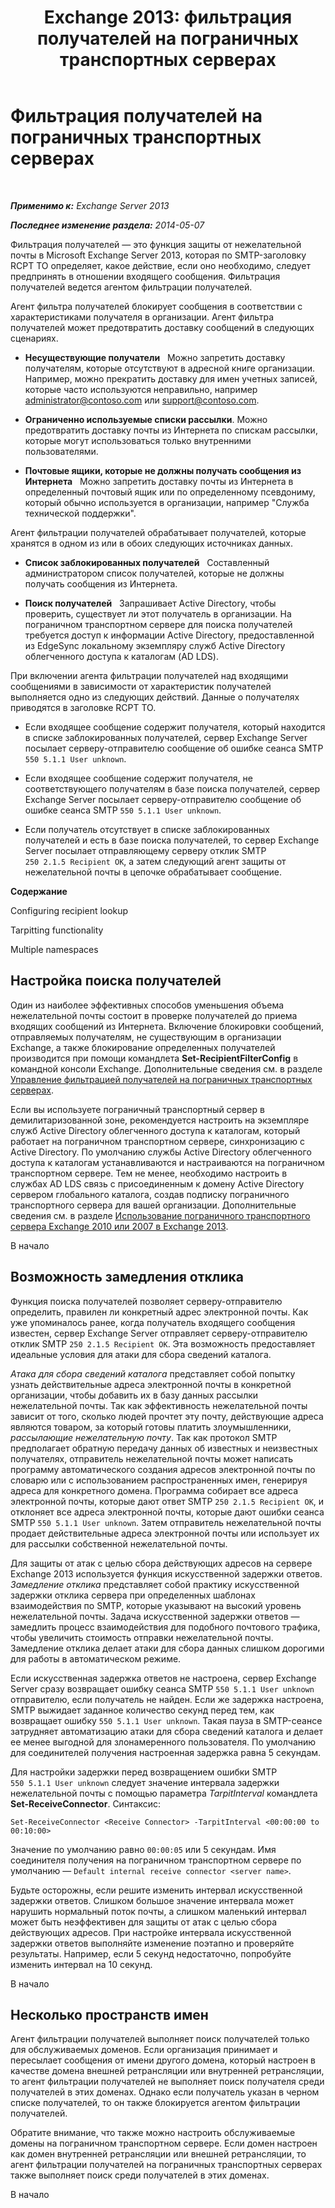 ﻿---
title: 'Exchange 2013: фильтрация получателей на пограничных транспортных серверах'
TOCTitle: Фильтрация получателей на пограничных транспортных серверах
ms:assetid: 994eefd9-3903-41e6-a882-1e333d6d2d18
ms:mtpsurl: https://technet.microsoft.com/ru-ru/library/Bb123891(v=EXCHG.150)
ms:contentKeyID: 50488694
ms.date: 05/22/2018
mtps_version: v=EXCHG.150
ms.translationtype: MT
---

# Фильтрация получателей на пограничных транспортных серверах

 

_**Применимо к:** Exchange Server 2013_

_**Последнее изменение раздела:** 2014-05-07_

Фильтрация получателей — это функция защиты от нежелательной почты в Microsoft Exchange Server 2013, которая по SMTP-заголовку RCPT TO определяет, какое действие, если оно необходимо, следует предпринять в отношении входящего сообщения. Фильтрация получателей ведется агентом фильтрации получателей.

Агент фильтра получателей блокирует сообщения в соответствии с характеристиками получателя в организации. Агент фильтра получателей может предотвратить доставку сообщений в следующих сценариях.

  - **Несуществующие получатели**   Mожно запретить доставку получателям, которые отсутствуют в адресной книге организации. Например, можно прекратить доставку для имен учетных записей, которые часто используются неправильно, например administrator@contoso.com или support@contoso.com.

  - **Ограниченно используемые списки рассылки**. Можно предотвратить доставку почты из Интернета по спискам рассылки, которые могут использоваться только внутренними пользователями.

  - **Почтовые ящики, которые не должны получать сообщения из Интернета**   Mожно запретить доставку почты из Интернета в определенный почтовый ящик или по определенному псевдониму, который обычно используется в организации, например "Служба технической поддержки".

Агент фильтрации получателей обрабатывает получателей, которые хранятся в одном из или в обоих следующих источниках данных.

  - **Список заблокированных получателей**   Составленный администратором список получателей, которые не должны получать сообщения из Интернета.

  - **Поиск получателей**   Запрашивает Active Directory, чтобы проверить, существует ли этот получатель в организации. На пограничном транспортном сервере для поиска получателей требуется доступ к информации Active Directory, предоставленной из EdgeSync локальному экземпляру служб Active Directory облегченного доступа к каталогам (AD LDS).

При включении агента фильтрации получателей над входящими сообщениями в зависимости от характеристик получателей выполняется одно из следующих действий. Данные о получателях приводятся в заголовке RCPT TO.

  - Если входящее сообщение содержит получателя, который находится в списке заблокированных получателей, сервер Exchange Server посылает серверу-отправителю сообщение об ошибке сеанса SMTP `550 5.1.1 User unknown`.

  - Если входящее сообщение содержит получателя, не соответствующего получателям в базе поиска получателей, сервер Exchange Server посылает серверу-отправителю сообщение об ошибке сеанса SMTP `550 5.1.1 User unknown`.

  - Если получатель отсутствует в списке заблокированных получателей и есть в базе поиска получателей, то сервер Exchange Server посылает отправляющему серверу отклик SMTP `250 2.1.5 Recipient OK`, а затем следующий агент защиты от нежелательной почты в цепочке обрабатывает сообщение.

**Содержание**

Configuring recipient lookup

Tarpitting functionality

Multiple namespaces

## Настройка поиска получателей

Один из наиболее эффективных способов уменьшения объема нежелательной почты состоит в проверке получателей до приема входящих сообщений из Интернета. Включение блокировки сообщений, отправляемых получателям, не существующим в организации Exchange, а также блокирование определенных получателей производится при помощи командлета **Set-RecipientFilterConfig** в командной консоли Exchange. Дополнительные сведения см. в разделе [Управление фильтрацией получателей на пограничных транспортных серверах](manage-recipient-filtering-on-edge-transport-servers-exchange-2013-help.md).

Если вы используете пограничный транспортный сервер в демилитаризованной зоне, рекомендуется настроить на экземпляре служб Active Directory облегченного доступа к каталогам, который работает на пограничном транспортном сервере, синхронизацию с Active Directory. По умолчанию службы Active Directory облегченного доступа к каталогам устанавливаются и настраиваются на пограничном транспортном сервере. Тем не менее, необходимо настроить в службах AD LDS связь с присоединенным к домену Active Directory сервером глобального каталога, создав подписку пограничного транспортного сервера для вашей организации. Дополнительные сведения см. в разделе [Использование пограничного транспортного сервера Exchange 2010 или 2007 в Exchange 2013](use-an-exchange-2010-or-2007-edge-transport-server-in-exchange-2013-exchange-2013-help.md).

В начало

## Возможность замедления отклика

Функция поиска получателей позволяет серверу-отправителю определить, правилен ли конкретный адрес электронной почты. Как уже упоминалось ранее, когда получатель входящего сообщения известен, сервер Exchange Server отправляет серверу-отправителю отклик SMTP `250 2.1.5 Recipient OK`. Эта возможность предоставляет идеальные условия для атаки для сбора сведений каталога.

*Атака для сбора сведений каталога* представляет собой попытку узнать действительные адреса электронной почты в конкретной организации, чтобы добавить их в базу данных рассылки нежелательной почты. Так как эффективность нежелательной почты зависит от того, сколько людей прочтет эту почту, действующие адреса являются товаром, за который готовы платить злоумышленники, *рассылающие нежелательную почту*. Так как протокол SMTP предполагает обратную передачу данных об известных и неизвестных получателях, отправитель нежелательной почты может написать программу автоматического создания адресов электронной почты по словарю или с использованием распространенных имен, генерируя адреса для конкретного домена. Программа собирает все адреса электронной почты, которые дают ответ SMTP `250 2.1.5 Recipient OK`, и отклоняет все адреса электронной почты, которые дают ошибки сеанса SMTP `550 5.1.1 User unknown`. Затем отправитель нежелательной почты продает действительные адреса электронной почты или использует их для рассылки собственной нежелательной почты.

Для защиты от атак с целью сбора действующих адресов на сервере Exchange 2013 используется функция искусственной задержки ответов. *Замедление отклика* представляет собой практику искусственной задержки отклика сервера при определенных шаблонах взаимодействия по SMTP, которые указывают на высокий уровень нежелательной почты. Задача искусственной задержки ответов — замедлить процесс взаимодействия для подобного почтового трафика, чтобы увеличить стоимость отправки нежелательной почты. Замедление отклика делает атаки для сбора данных слишком дорогими для работы в автоматическом режиме.

Если искусственная задержка ответов не настроена, сервер Exchange Server сразу возвращает ошибку сеанса SMTP `550 5.1.1 User unknown` отправителю, если получатель не найден. Если же задержка настроена, SMTP выжидает заданное количество секунд перед тем, как возвращает ошибку `550 5.1.1 User unknown`. Такая пауза в SMTP-сеансе затрудняет автоматизацию атаки для сбора сведений каталога и делает ее менее выгодной для злонамеренного пользователя. По умолчанию для соединителей получения настроенная задержка равна 5 секундам.

Для настройки задержки перед возвращением ошибки SMTP `550 5.1.1 User unknown` следует значение интервала задержки нежелательной почты с помощью параметра *TarpitInterval* командлета **Set-ReceiveConnector**. Синтаксис:

    Set-ReceiveConnector <Receive Connector> -TarpitInterval <00:00:00 to 00:10:00>

Значение по умолчанию равно `00:00:05` или 5 секундам. Имя соединителя получения на пограничном транспортном сервере по умолчанию — `Default internal receive connector <server name>`.

Будьте осторожны, если решите изменить интервал искусственной задержки ответов. Слишком большое значение интервала может нарушить нормальный поток почты, а слишком маленький интервал может быть неэффективен для защиты от атак с целью сбора действующих адресов. При настройке интервала искусственной задержки ответов выполняйте изменение поэтапно и проверяйте результаты. Например, если 5 секунд недостаточно, попробуйте изменить интервал на 10 секунд.

В начало

## Несколько пространств имен

Агент фильтрации получателей выполняет поиск получателей только для обслуживаемых доменов. Если организация принимает и пересылает сообщения от имени другого домена, который настроен в качестве домена внешней ретрансляции или внутренней ретрансляции, то агент фильтрации получателей не выполняет поиск получателя среди получателей в этих доменах. Однако если получатель указан в черном списке получателей, то он также блокируется агентом фильтрации получателей.

Обратите внимание, что также можно настроить обслуживаемые домены на пограничном транспортном сервере. Если домен настроен как домен внутренней ретрансляции или внешней ретрансляции, то агент фильтрации получателей на пограничных транспортных серверах также выполняет поиск среди получателей в этих доменах.

В начало


